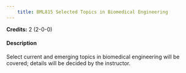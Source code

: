 ```yaml
---
    title: BML815 Selected Topics in Biomedical Engineering
---
```

**Credits:** 2 (2-0-0)



#### Description 
Select current and emerging topics in biomedical engineering will be covered; details will be decided by the instructor.